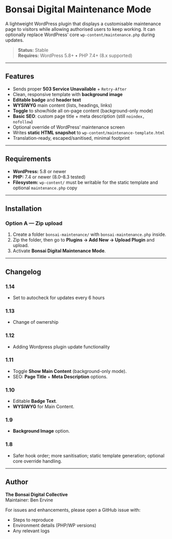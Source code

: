 # Bonsai Digital Maintenance Mode

A lightweight WordPress plugin that displays a customisable maintenance page to visitors while allowing authorised users to keep working. It can optionally replace WordPress’ core `wp-content/maintenance.php` during updates.

> **Status:** Stable  
> **Requires:** WordPress 5.8+ • PHP 7.4+ (8.x supported)

---

## Features

- Sends proper **503 Service Unavailable** + `Retry-After`
- Clean, responsive template with **background image**
- **Editable badge** and **header text**
- **WYSIWYG** main content (lists, headings, links)
- **Toggle** to show/hide all on-page content (background-only mode)
- **Basic SEO**: custom page title + meta description (still `noindex, nofollow`)
- Optional override of WordPress’ maintenance screen
- Writes **static HTML snapshot** to `wp-content/maintenance-template.html`
- Translation-ready, escaped/sanitised, minimal footprint

---

## Requirements

- **WordPress:** 5.8 or newer  
- **PHP:** 7.4 or newer (8.0–8.3 tested)  
- **Filesystem:** `wp-content/` must be writable for the static template and optional `maintenance.php` copy

---

## Installation

### Option A — Zip upload
1. Create a folder `bonsai-maintenance/` with `bonsai-maintenance.php` inside.
2. Zip the folder, then go to **Plugins → Add New → Upload Plugin** and upload.
3. Activate **Bonsai Digital Maintenance Mode**.

---

## Changelog

### 1.14 
- Set to autocheck for updates every 6 hours

### 1.13 
- Change of ownership

### 1.12 
- Adding Wordpress plugin update functionality

### 1.11
- Toggle **Show Main Content** (background-only mode).  
- SEO: **Page Title** + **Meta Description** options.  

### 1.10
- Editable **Badge Text**.  
- **WYSIWYG** for Main Content.  

### 1.9
- **Background Image** option.  

### 1.8
- Safer hook order; more sanitisation; static template generation; optional core override handling.

---

## Author

**The Bonsai Digital Collective**  
Maintainer: Ben Ervine  

For issues and enhancements, please open a GitHub issue with:  
- Steps to reproduce  
- Environment details (PHP/WP versions)  
- Any relevant logs  